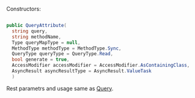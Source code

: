 Constructors:

```C#

public QueryAttribute(
  string query,
  string methodName,
  Type queryMapType = null,
  MethodType methodType = MethodType.Sync,
  QueryType queryType = QueryType.Read,
  bool generate = true,
  AccessModifier accessModifier = AccessModifier.AsContainingClass,
  AsyncResult asyncResultType = AsyncResult.ValueTask
  )

```

Rest parametrs and usage same as [Query](https://github.com/SoftStoneDevelop/Gedaq.DbConnection/blob/main/Documentation/Query.md).
